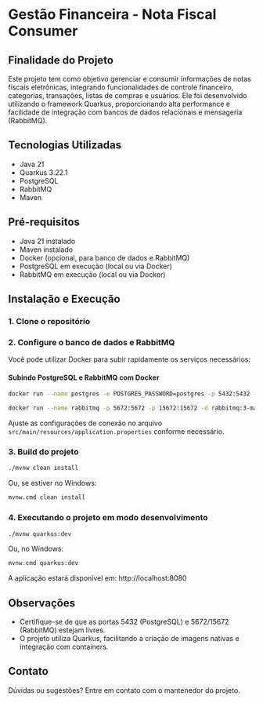 # Gestão Financeira - Nota Fiscal Consumer

## Finalidade do Projeto

Este projeto tem como objetivo gerenciar e consumir informações de notas fiscais eletrônicas, integrando funcionalidades de controle financeiro, categorias, transações, listas de compras e usuários. Ele foi desenvolvido utilizando o framework Quarkus, proporcionando alta performance e facilidade de integração com bancos de dados relacionais e mensageria (RabbitMQ).

## Tecnologias Utilizadas
- Java 21
- Quarkus 3.22.1
- PostgreSQL
- RabbitMQ
- Maven

## Pré-requisitos
- Java 21 instalado
- Maven instalado
- Docker (opcional, para banco de dados e RabbitMQ)
- PostgreSQL em execução (local ou via Docker)
- RabbitMQ em execução (local ou via Docker)

## Instalação e Execução

### 1. Clone o repositório

### 2. Configure o banco de dados e RabbitMQ
Você pode utilizar Docker para subir rapidamente os serviços necessários:

#### Subindo PostgreSQL e RabbitMQ com Docker
```sh
docker run --name postgres -e POSTGRES_PASSWORD=postgres -p 5432:5432 -d postgres:15

docker run --name rabbitmq -p 5672:5672 -p 15672:15672 -d rabbitmq:3-management
```

Ajuste as configurações de conexão no arquivo `src/main/resources/application.properties` conforme necessário.

### 3. Build do projeto
```sh
./mvnw clean install
```
Ou, se estiver no Windows:
```sh
mvnw.cmd clean install
```

### 4. Executando o projeto em modo desenvolvimento
```sh
./mvnw quarkus:dev
```
Ou, no Windows:
```sh
mvnw.cmd quarkus:dev
```

A aplicação estará disponível em: http://localhost:8080


## Observações
- Certifique-se de que as portas 5432 (PostgreSQL) e 5672/15672 (RabbitMQ) estejam livres.
- O projeto utiliza Quarkus, facilitando a criação de imagens nativas e integração com containers.

## Contato
Dúvidas ou sugestões? Entre em contato com o mantenedor do projeto.

